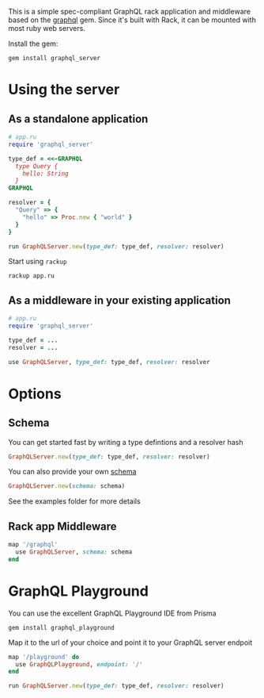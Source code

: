 This is a simple spec-compliant GraphQL rack application and middleware based on the [graphql](https://github.com/rmosolgo/graphql-ruby) gem. Since it's built with Rack, it can be mounted with most ruby web servers.

Install the gem:

```
gem install graphql_server
```

# Using the server

## As a standalone application

```ruby
# app.ru
require 'graphql_server'

type_def = <<-GRAPHQL
  type Query {
    hello: String
  }
GRAPHQL

resolver = {
  "Query" => {
    "hello" => Proc.new { "world" }
  }
}

run GraphQLServer.new(type_def: type_def, resolver: resolver)
```

Start using `rackup`

```
rackup app.ru
```

## As a middleware in your existing application

```ruby
# app.ru
require 'graphql_server'

type_def = ...
resolver = ...

use GraphQLServer, type_def: type_def, resolver: resolver
```

# Options

## Schema

You can get started fast by writing a type defintions and a resolver hash

```ruby
GraphQLServer.new(type_def: type_def, resolver: resolver)
```

You can also provide your own [schema](http://graphql-ruby.org/schema/definition.html)

```ruby
GraphQLServer.new(schema: schema)
```

See the examples folder for more details

## Rack app Middleware

```ruby
map '/graphql'
  use GraphQLServer, schema: schema
end
```

# GraphQL Playground

You can use the excellent GraphQL Playground IDE from Prisma

```
gem install graphql_playground
```

Map it to the url of your choice and point it to your GraphQL server endpoit

```ruby
map '/playground' do
  use GraphQLPlayground, endpoint: '/'
end

run GraphQLServer.new(type_def: type_def, resolver: resolver)
```
